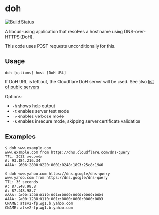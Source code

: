 # doh

[![Build Status](https://travis-ci.org/curl/doh.svg?branch=master)](https://travis-ci.org/curl/doh)

 A libcurl-using application that resolves a host name using DNS-over-HTTPS
 (DoH).

 This code uses POST requests unconditionally for this.

## Usage

    doh [options] host [DoH URL]

If DoH URL is left out, the Cloudflare DoH server will be used. See also [list
of public
servers](https://github.com/curl/curl/wiki/DNS-over-HTTPS#publicly-available-servers)

Options:

- `-h` shows help output
- `-t` enables server test mode
- `-v` enables verbose mode
- `-k` enables insecure mode, skipping server certificate validation

## Examples

    $ doh www.example.com
    www.example.com from https://dns.cloudflare.com/dns-query
    TTL: 2612 seconds
    A: 93.184.216.34
    AAAA: 2606:2800:0220:0001:0248:1893:25c8:1946

    $ doh www.yahoo.com https://dns.google/dns-query
    www.yahoo.com from https://dns.google/dns-query
    TTL: 36 seconds
    A: 87.248.98.8
    A: 87.248.98.7
    AAAA: 2a00:1288:0110:001c:0000:0000:0000:0004
    AAAA: 2a00:1288:0110:001c:0000:0000:0000:0003
    CNAME: atsv2-fp.wg1.b.yahoo.com
    CNAME: atsv2-fp.wg1.b.yahoo.com
